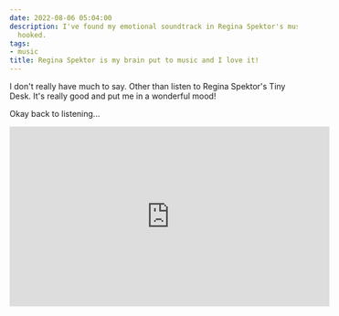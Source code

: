 ```yaml
---
date: 2022-08-06 05:04:00
description: I've found my emotional soundtrack in Regina Spektor's music - and I'm
  hooked.
tags:
- music
title: Regina Spektor is my brain put to music and I love it!
---
```


I don't really have much to say. Other than listen to Regina Spektor's Tiny Desk. It's really good and put me in a wonderful mood!

Okay back to listening...

<iframe width="560" height="315" src="https://www.youtube.com/embed/Eq5inG547JA" title="YouTube video player" frameborder="0" allow="accelerometer; autoplay; clipboard-write; encrypted-media; gyroscope; picture-in-picture" allowfullscreen></iframe>
